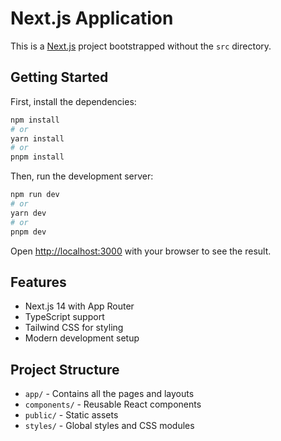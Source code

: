 # Next.js Application

This is a [Next.js](https://nextjs.org/) project bootstrapped without the `src` directory.

## Getting Started

First, install the dependencies:

```bash
npm install
# or
yarn install
# or
pnpm install
```

Then, run the development server:

```bash
npm run dev
# or
yarn dev
# or
pnpm dev
```

Open [http://localhost:3000](http://localhost:3000) with your browser to see the result.

## Features

- Next.js 14 with App Router
- TypeScript support
- Tailwind CSS for styling
- Modern development setup

## Project Structure

- `app/` - Contains all the pages and layouts
- `components/` - Reusable React components
- `public/` - Static assets
- `styles/` - Global styles and CSS modules 